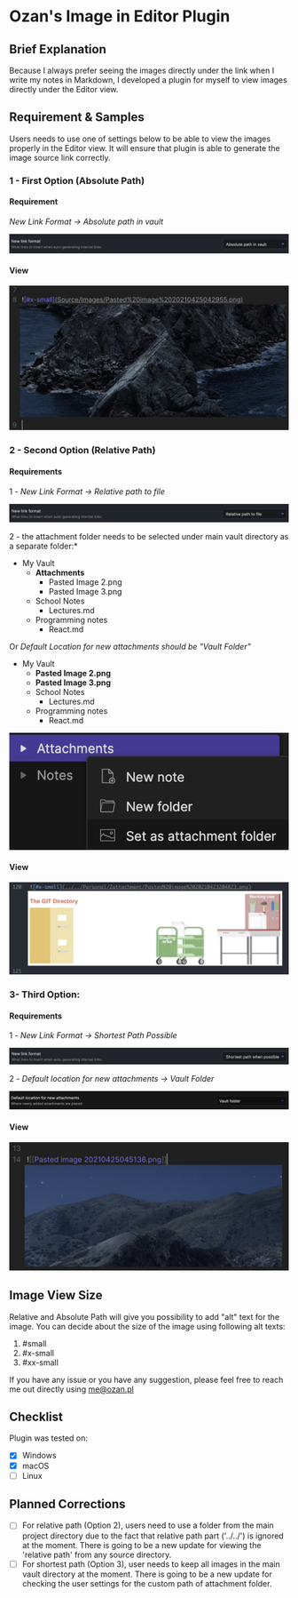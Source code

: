# Ozan's Image in Editor Plugin

## Brief Explanation

Because I always prefer seeing the images directly under the link when I write my notes in Markdown, I developed a plugin for myself to view images directly under the Editor view. 

## Requirement & Samples

Users needs to use one of settings below to be able to view the images properly in the Editor view. It will ensure that plugin is able to generate the image source link correctly.

### 1 - First Option (Absolute Path)

#### Requirement

*New Link Format -> Absolute path in vault*

![Absolute Path Settings](images/Absolute_Path_Settings.png)

#### View

![Absolute Path View](images/Absolute_Path_View.png)

###  2 - Second Option (Relative Path)

#### Requirements

1 - *New Link Format -> Relative path to file*

![Relative Path Settings](images/Relative_Path_Settings.png)

2 - the attachment folder needs to be selected under main vault directory as a separate folder:*

- My Vault
    - **Attachments**
        - Pasted Image 2.png
        - Pasted Image 3.png
    - School Notes
        - Lectures.md
    - Programming notes
        - React.md

Or *Default Location for new attachments should be "Vault Folder"*

- My Vault
    - **Pasted Image 2.png**
    - **Pasted Image 3.png**
    - School Notes
        - Lectures.md
    - Programming notes
        - React.md

![Relative Path Settings](images/Attachment_Folder_Set.png)

#### View

![Relative Path View](images/Relative_Path_View.png)

### 3- Third Option: 

#### Requirements

1 - *New Link Format -> Shortest Path Possible* 

![Shortest Path Settings](/images/Shortest_Path_Settings.png)

2 - *Default location for new attachments -> Vault Folder*

![Default Location Vault](/images/Default_Location_Vault.png)

#### View

![Shortest Path View](/images/Shortest_Path_Possible_View.png)

## Image View Size

Relative and Absolute Path will give you possibility to add "alt" text for the image. You can decide about the size of the image using following 
alt texts:

1. #small
2. #x-small
3. #xx-small

If you have any issue or you have any suggestion, please feel free to reach me out directly using <me@ozan.pl>

## Checklist

Plugin was tested on:

- [x] Windows
- [x] macOS
- [ ] Linux

## Planned Corrections

- [ ] For relative path (Option 2), users need to use a folder from the main project directory due to the fact that relative path part ('../../') is ignored at the moment. There is going to be a new update for viewing the 'relative path' from any source directory.
- [ ] For shortest path (Option 3), user needs to keep all images in the main vault directory at the moment. There is going to be a new update for checking the user settings for the custom path of attachment folder.